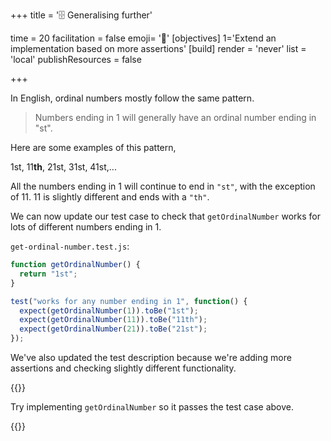 +++
title = '🗄️ Generalising further'

time = 20
facilitation = false
emoji= '🧩'
[objectives]
    1='Extend an implementation based on more assertions'
[build]
  render = 'never'
  list = 'local'
  publishResources = false

+++

In English, ordinal numbers mostly follow the same pattern.

> Numbers ending in 1 will generally have an ordinal number ending in "st".

Here are some examples of this pattern,

1st, 11**th**, 21st, 31st, 41st,...

All the numbers ending in 1 will continue to end in `"st"`, with the exception of 11.
11 is slightly different and ends with a `"th"`.

We can now update our test case to check that `getOrdinalNumber` works for lots of different numbers ending in 1.

`get-ordinal-number.test.js`:

```js {linenos=table,hl_lines=["5-9"],linenostart=1}
function getOrdinalNumber() {
  return "1st";
}

test("works for any number ending in 1", function() {
  expect(getOrdinalNumber(1)).toBe("1st");
  expect(getOrdinalNumber(11)).toBe("11th");
  expect(getOrdinalNumber(21)).toBe("21st");
});
```

We've also updated the test description because we're adding more assertions and checking slightly different functionality.

{{<note type="exercise" title="🔧 Implement">}}

Try implementing `getOrdinalNumber` so it passes the test case above.

{{</note>}}
